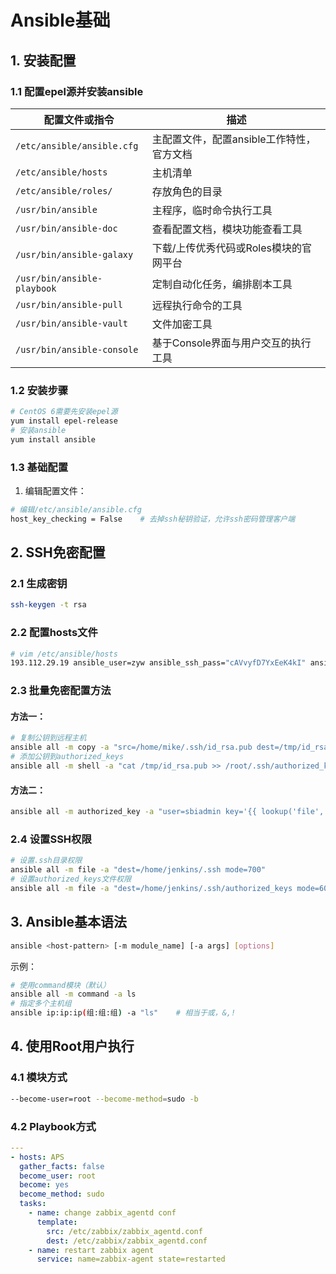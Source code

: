 # Ansible基础

## 1. 安装配置
### 1.1 配置epel源并安装ansible

| 配置文件或指令 | 描述 |
|----------------|------|
| `/etc/ansible/ansible.cfg` | 主配置文件，配置ansible工作特性，官方文档 |
| `/etc/ansible/hosts` | 主机清单 |
| `/etc/ansible/roles/` | 存放角色的目录 |
| `/usr/bin/ansible` | 主程序，临时命令执行工具 |
| `/usr/bin/ansible-doc` | 查看配置文档，模块功能查看工具 |
| `/usr/bin/ansible-galaxy` | 下载/上传优秀代码或Roles模块的官网平台 |
| `/usr/bin/ansible-playbook` | 定制自动化任务，编排剧本工具 |
| `/usr/bin/ansible-pull` | 远程执行命令的工具 |
| `/usr/bin/ansible-vault` | 文件加密工具 |
| `/usr/bin/ansible-console` | 基于Console界面与用户交互的执行工具 |

### 1.2 安装步骤
```bash
# CentOS 6需要先安装epel源
yum install epel-release
# 安装ansible
yum install ansible
```

### 1.3 基础配置
1. 编辑配置文件：
```bash
# 编辑/etc/ansible/ansible.cfg
host_key_checking = False    # 去掉ssh秘钥验证，允许ssh密码管理客户端
```

## 2. SSH免密配置
### 2.1 生成密钥
```bash
ssh-keygen -t rsa
```

### 2.2 配置hosts文件
```bash
# vim /etc/ansible/hosts
193.112.29.19 ansible_user=zyw ansible_ssh_pass="cAVvyfD7YxEeK4kI" ansible_ssh_port=222
```

### 2.3 批量免密配置方法
#### 方法一：
```bash
# 复制公钥到远程主机
ansible all -m copy -a "src=/home/mike/.ssh/id_rsa.pub dest=/tmp/id_rsa.pub" --ask-pass -c paramiko
# 添加公钥到authorized_keys
ansible all -m shell -a "cat /tmp/id_rsa.pub >> /root/.ssh/authorized_keys" --ask-pass -c paramiko
```

#### 方法二：
```bash
ansible all -m authorized_key -a "user=sbiadmin key='{{ lookup('file', '/home/sbiadmin/.ssh/id_rsa.pub') }}' path=/home/sbiadmin/.ssh/authorized_keys manage_dir=no" --ask-pass -c paramiko
```

### 2.4 设置SSH权限
```bash
# 设置.ssh目录权限
ansible all -m file -a "dest=/home/jenkins/.ssh mode=700"
# 设置authorized_keys文件权限
ansible all -m file -a "dest=/home/jenkins/.ssh/authorized_keys mode=600"
```

## 3. Ansible基本语法
```bash
ansible <host-pattern> [-m module_name] [-a args] [options]
```
示例：
```bash
# 使用command模块（默认）
ansible all -m command -a ls
# 指定多个主机组
ansible ip:ip:ip(组:组:组) -a "ls"    # 相当于或，&,!
```

## 4. 使用Root用户执行
### 4.1 模块方式
```bash
--become-user=root --become-method=sudo -b
```

### 4.2 Playbook方式
```yaml
---
- hosts: APS
  gather_facts: false
  become_user: root
  become: yes
  become_method: sudo
  tasks:
    - name: change zabbix_agentd conf
      template:
        src: /etc/zabbix/zabbix_agentd.conf
        dest: /etc/zabbix/zabbix_agentd.conf
    - name: restart zabbix agent
      service: name=zabbix-agent state=restarted
```